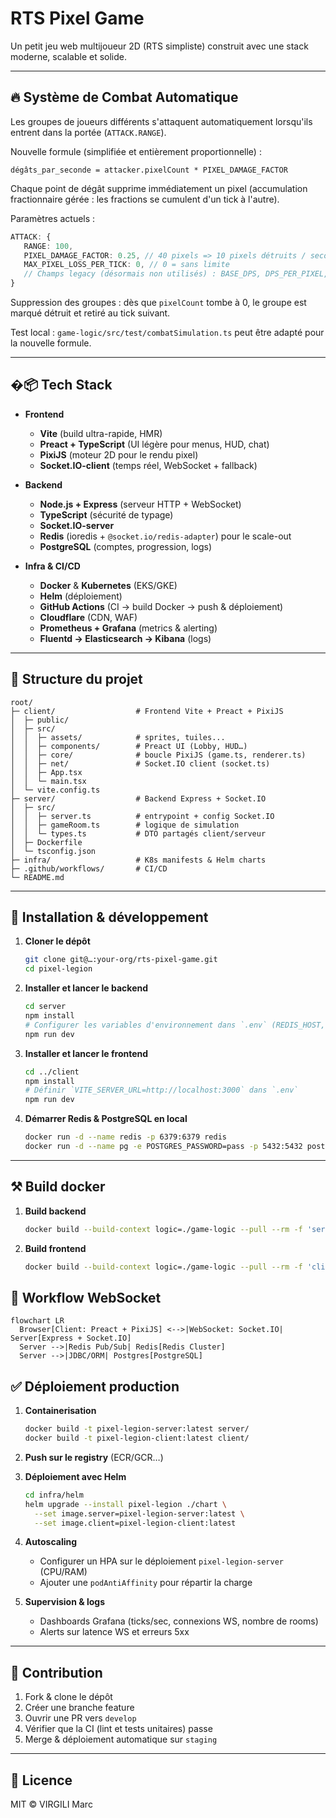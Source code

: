 # RTS Pixel Game

Un petit jeu web multijoueur 2D (RTS simpliste) construit avec une stack moderne, scalable et solide.

---

## 🔥 Système de Combat Automatique

Les groupes de joueurs différents s'attaquent automatiquement lorsqu'ils entrent dans la portée (`ATTACK.RANGE`).

Nouvelle formule (simplifiée et entièrement proportionnelle) :

```
dégâts_par_seconde = attacker.pixelCount * PIXEL_DAMAGE_FACTOR
```

Chaque point de dégât supprime immédiatement un pixel (accumulation fractionnaire gérée : les fractions se cumulent d'un tick à l'autre).

Paramètres actuels :

```ts
ATTACK: {
   RANGE: 100,
   PIXEL_DAMAGE_FACTOR: 0.25, // 40 pixels => 10 pixels détruits / seconde
   MAX_PIXEL_LOSS_PER_TICK: 0, // 0 = sans limite
   // Champs legacy (désormais non utilisés) : BASE_DPS, DPS_PER_PIXEL, MIN_DPS
}
```

Suppression des groupes : dès que `pixelCount` tombe à 0, le groupe est marqué détruit et retiré au tick suivant.

Test local : `game-logic/src/test/combatSimulation.ts` peut être adapté pour la nouvelle formule.

---

## �📦 Tech Stack

* **Frontend**

  * **Vite** (build ultra-rapide, HMR)
  * **Preact + TypeScript** (UI légère pour menus, HUD, chat)
  * **PixiJS** (moteur 2D pour le rendu pixel)
  * **Socket.IO-client** (temps réel, WebSocket + fallback)

* **Backend**

  * **Node.js + Express** (serveur HTTP + WebSocket)
  * **TypeScript** (sécurité de typage)
  * **Socket.IO-server**
  * **Redis** (ioredis + `@socket.io/redis-adapter`) pour le scale-out
  * **PostgreSQL** (comptes, progression, logs)

* **Infra & CI/CD**

  * **Docker** & **Kubernetes** (EKS/GKE)
  * **Helm** (déploiement)
  * **GitHub Actions** (CI → build Docker → push & déploiement)
  * **Cloudflare** (CDN, WAF)
  * **Prometheus + Grafana** (metrics & alerting)
  * **Fluentd → Elasticsearch → Kibana** (logs)

---

## 📁 Structure du projet

```text
root/
├─ client/                  # Frontend Vite + Preact + PixiJS
│  ├─ public/
│  ├─ src/
│  │  ├─ assets/            # sprites, tuiles...
│  │  ├─ components/        # Preact UI (Lobby, HUD…)
│  │  ├─ core/              # boucle PixiJS (game.ts, renderer.ts)
│  │  ├─ net/               # Socket.IO client (socket.ts)
│  │  ├─ App.tsx
│  │  └─ main.tsx
│  └─ vite.config.ts
├─ server/                  # Backend Express + Socket.IO
│  ├─ src/
│  │  ├─ server.ts          # entrypoint + config Socket.IO
│  │  ├─ gameRoom.ts        # logique de simulation
│  │  └─ types.ts           # DTO partagés client/serveur
│  ├─ Dockerfile
│  └─ tsconfig.json
├─ infra/                   # K8s manifests & Helm charts
├─ .github/workflows/       # CI/CD
└─ README.md
```

---

## 🚀 Installation & développement

1. **Cloner le dépôt**

   ```bash
   git clone git@…:your-org/rts-pixel-game.git
   cd pixel-legion
   ```

2. **Installer et lancer le backend**

   ```bash
   cd server
   npm install
   # Configurer les variables d'environnement dans `.env` (REDIS_HOST, PG_HOST, etc.)
   npm run dev
   ```

3. **Installer et lancer le frontend**

   ```bash
   cd ../client
   npm install
   # Définir `VITE_SERVER_URL=http://localhost:3000` dans `.env`
   npm run dev
   ```

4. **Démarrer Redis & PostgreSQL en local**

   ```bash
   docker run -d --name redis -p 6379:6379 redis
   docker run -d --name pg -e POSTGRES_PASSWORD=pass -p 5432:5432 postgres
   ```

---

## ⚒️ Build docker

1. **Build backend**

   ```bash
   docker build --build-context logic=./game-logic --pull --rm -f 'server\Dockerfile' -t 'ghcr.io/lemustelide/pixel-legion-ts/server:main' 'server'
   ```

2. **Build frontend**

   ```bash
   docker build --build-context logic=./game-logic --pull --rm -f 'client\Dockerfile' -t 'ghcr.io/lemustelide/pixel-legion-ts/client:main' 'client'
   ```

## 🎯 Workflow WebSocket

```mermaid
flowchart LR
  Browser[Client: Preact + PixiJS] <-->|WebSocket: Socket.IO| Server[Express + Socket.IO]
  Server -->|Redis Pub/Sub| Redis[Redis Cluster]
  Server -->|JDBC/ORM| Postgres[PostgreSQL]
```

## ✅ Déploiement production

1. **Containerisation**

   ```bash
   docker build -t pixel-legion-server:latest server/
   docker build -t pixel-legion-client:latest client/
   ```

2. **Push sur le registry** (ECR/GCR…)

3. **Déploiement avec Helm**

   ```bash
   cd infra/helm
   helm upgrade --install pixel-legion ./chart \
     --set image.server=pixel-legion-server:latest \
     --set image.client=pixel-legion-client:latest
   ```

4. **Autoscaling**

   * Configurer un HPA sur le déploiement `pixel-legion-server` (CPU/RAM)
   * Ajouter une `podAntiAffinity` pour répartir la charge

5. **Supervision & logs**

   * Dashboards Grafana (ticks/sec, connexions WS, nombre de rooms)
   * Alerts sur latence WS et erreurs 5xx

---

## 🤝 Contribution

1. Fork & clone le dépôt
2. Créer une branche feature
3. Ouvrir une PR vers `develop`
4. Vérifier que la CI (lint et tests unitaires) passe
5. Merge & déploiement automatique sur `staging`

---

## 📄 Licence

MIT © VIRGILI Marc
